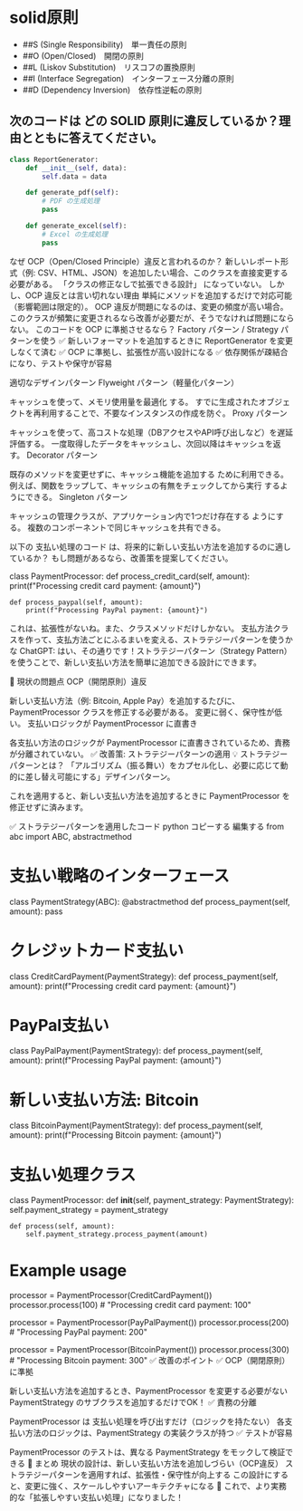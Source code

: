 # solid原則
- ##S (Single Responsibility)　単一責任の原則
- ##O (Open/Closed)　開閉の原則
- ##L (Liskov Substitution)　リスコフの置換原則
- ##I (Interface Segregation)　インターフェース分離の原則
- ##D (Dependency Inversion)　依存性逆転の原則

## 次のコードは どの SOLID 原則に違反しているか？理由とともに答えてください。 
```python
class ReportGenerator:
    def __init__(self, data):
        self.data = data

    def generate_pdf(self):
        # PDF の生成処理
        pass

    def generate_excel(self):
        # Excel の生成処理
        pass
```

なぜ OCP（Open/Closed Principle）違反と言われるのか？
新しいレポート形式（例: CSV、HTML、JSON）を追加したい場合、このクラスを直接変更する必要がある。
「クラスの修正なしで拡張できる設計」 になっていない。
しかし、OCP 違反とは言い切れない理由
単純にメソッドを追加するだけで対応可能（影響範囲は限定的）。
OCP 違反が問題になるのは、変更の頻度が高い場合。このクラスが頻繁に変更されるなら改善が必要だが、そうでなければ問題にならない。
このコードを OCP に準拠させるなら？
Factory パターン / Strategy パターンを使う
✅ 新しいフォーマットを追加するときに ReportGenerator を変更しなくて済む
✅ OCP に準拠し、拡張性が高い設計になる
✅ 依存関係が疎結合になり、テストや保守が容易


適切なデザインパターン
Flyweight パターン（軽量化パターン）

キャッシュを使って、メモリ使用量を最適化 する。
すでに生成されたオブジェクトを再利用することで、不要なインスタンスの作成を防ぐ。
Proxy パターン

キャッシュを使って、高コストな処理（DBアクセスやAPI呼び出しなど）を遅延評価する。
一度取得したデータをキャッシュし、次回以降はキャッシュを返す。
Decorator パターン

既存のメソッドを変更せずに、キャッシュ機能を追加する ために利用できる。
例えば、関数をラップして、キャッシュの有無をチェックしてから実行 するようにできる。
Singleton パターン

キャッシュの管理クラスが、アプリケーション内で1つだけ存在する ようにする。
複数のコンポーネントで同じキャッシュを共有できる。


以下の 支払い処理のコード は、将来的に新しい支払い方法を追加するのに適しているか？
もし問題があるなら、改善策を提案してください。

class PaymentProcessor:
    def process_credit_card(self, amount):
        print(f"Processing credit card payment: {amount}")

    def process_paypal(self, amount):
        print(f"Processing PayPal payment: {amount}")

これは、拡張性がないね。また、クラスメソッドだけしかない。
支払方法クラスを作って、支払方法ごとにふるまいを変える、ストラテジーパターンを使うかな
ChatGPT:
はい、その通りです！ストラテジーパターン（Strategy Pattern） を使うことで、新しい支払い方法を簡単に追加できる設計にできます。

📌 現状の問題点
OCP（開閉原則）違反

新しい支払い方法（例: Bitcoin, Apple Pay）を追加するたびに、PaymentProcessor クラスを修正する必要がある。
変更に弱く、保守性が低い。
支払いロジックが PaymentProcessor に直書き

各支払い方法のロジックが PaymentProcessor に直書きされているため、責務が分離されていない。
✅ 改善策: ストラテジーパターンの適用
💡 ストラテジーパターンとは？
「アルゴリズム（振る舞い）をカプセル化し、必要に応じて動的に差し替え可能にする」デザインパターン。

これを適用すると、新しい支払い方法を追加するときに PaymentProcessor を修正せずに済みます。

✅ ストラテジーパターンを適用したコード
python
コピーする
編集する
from abc import ABC, abstractmethod

# 支払い戦略のインターフェース
class PaymentStrategy(ABC):
    @abstractmethod
    def process_payment(self, amount):
        pass

# クレジットカード支払い
class CreditCardPayment(PaymentStrategy):
    def process_payment(self, amount):
        print(f"Processing credit card payment: {amount}")

# PayPal支払い
class PayPalPayment(PaymentStrategy):
    def process_payment(self, amount):
        print(f"Processing PayPal payment: {amount}")

# 新しい支払い方法: Bitcoin
class BitcoinPayment(PaymentStrategy):
    def process_payment(self, amount):
        print(f"Processing Bitcoin payment: {amount}")

# 支払い処理クラス
class PaymentProcessor:
    def __init__(self, payment_strategy: PaymentStrategy):
        self.payment_strategy = payment_strategy

    def process(self, amount):
        self.payment_strategy.process_payment(amount)

# Example usage
processor = PaymentProcessor(CreditCardPayment())
processor.process(100)  # "Processing credit card payment: 100"

processor = PaymentProcessor(PayPalPayment())
processor.process(200)  # "Processing PayPal payment: 200"

processor = PaymentProcessor(BitcoinPayment())
processor.process(300)  # "Processing Bitcoin payment: 300"
✅ 改善のポイント
✅ OCP（開閉原則）に準拠

新しい支払い方法を追加するとき、PaymentProcessor を変更する必要がない
PaymentStrategy のサブクラスを追加するだけでOK！
✅ 責務の分離

PaymentProcessor は 支払い処理を呼び出すだけ（ロジックを持たない）
各支払い方法のロジックは、PaymentStrategy の実装クラスが持つ
✅ テストが容易

PaymentProcessor のテストは、異なる PaymentStrategy をモックして検証できる
📌 まとめ
現状の設計は、新しい支払い方法を追加しづらい（OCP違反）
ストラテジーパターンを適用すれば、拡張性・保守性が向上する
この設計にすると、変更に強く、スケールしやすいアーキテクチャになる
🚀 これで、より実務的な「拡張しやすい支払い処理」になりました！

